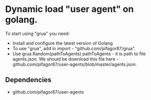 # Dynamic load "user agent" on golang.
To start using "grua" you need:
* Install and configure the latest version of Golang
* To use "grua", add in import - "github.com/pifagor87/grua".
* Use grua.Random(pathToAgents)
pathToAgents - it is path to file agents.json. We should be download this file here - github.com/pifagor87/user-agents/blob/master/agents.json.

## Dependencies
* github.com/pifagor87/user-agents